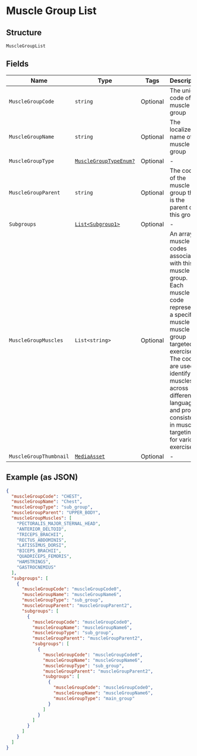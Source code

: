 
# Muscle Group List

## Structure

`MuscleGroupList`

## Fields

| Name | Type | Tags | Description |
|  --- | --- | --- | --- |
| `MuscleGroupCode` | `string` | Optional | The unique code of the muscle group |
| `MuscleGroupName` | `string` | Optional | The localized name of the muscle group |
| `MuscleGroupType` | [`MuscleGroupTypeEnum?`](../../doc/models/muscle-group-type-enum.md) | Optional | - |
| `MuscleGroupParent` | `string` | Optional | The code of the muscle group that is the parent of this group |
| `Subgroups` | [`List<Subgroup1>`](../../doc/models/subgroup-1.md) | Optional | - |
| `MuscleGroupMuscles` | `List<string>` | Optional | An array of muscle codes associated with this muscle group.<br>Each muscle code represents a specific muscle or muscle group targeted in exercises.<br>The codes are used to identify muscles across different languages and provide<br>consistency in muscle targeting for various exercises. |
| `MuscleGroupThumbnail` | [`MediaAsset`](../../doc/models/media-asset.md) | Optional | - |

## Example (as JSON)

```json
{
  "muscleGroupCode": "CHEST",
  "muscleGroupName": "Chest",
  "muscleGroupType": "sub_group",
  "muscleGroupParent": "UPPER_BODY",
  "muscleGroupMuscles": [
    "PECTORALIS_MAJOR_STERNAL_HEAD",
    "ANTERIOR_DELTOID",
    "TRICEPS_BRACHII",
    "RECTUS_ABDOMINIS",
    "LATISSIMUS_DORSI",
    "BICEPS_BRACHII",
    "QUADRICEPS_FEMORIS",
    "HAMSTRINGS",
    "GASTROCNEMIUS"
  ],
  "subgroups": [
    {
      "muscleGroupCode": "muscleGroupCode0",
      "muscleGroupName": "muscleGroupName6",
      "muscleGroupType": "sub_group",
      "muscleGroupParent": "muscleGroupParent2",
      "subgroups": [
        {
          "muscleGroupCode": "muscleGroupCode0",
          "muscleGroupName": "muscleGroupName6",
          "muscleGroupType": "sub_group",
          "muscleGroupParent": "muscleGroupParent2",
          "subgroups": [
            {
              "muscleGroupCode": "muscleGroupCode0",
              "muscleGroupName": "muscleGroupName6",
              "muscleGroupType": "sub_group",
              "muscleGroupParent": "muscleGroupParent2",
              "subgroups": [
                {
                  "muscleGroupCode": "muscleGroupCode0",
                  "muscleGroupName": "muscleGroupName6",
                  "muscleGroupType": "main_group"
                }
              ]
            }
          ]
        }
      ]
    }
  ]
}
```

